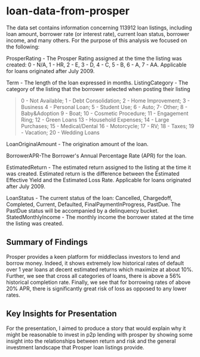 # loan-data-from-prosper

The data set contains information concerning 113912 loan listings, 
including loan amount, borrower rate (or interest rate), current loan status, 
borrower income, and many others. For the purpose of this analysis
we focused on the following:

ProsperRating - The Prosper Rating assigned at the time the listing was created: 0 - N/A, 1 - HR, 2 - E, 3 - D, 4 - C, 5 - B, 6 - A, 7 - AA. Applicable
for loans originated after July 2009.

Term - The length of the loan expressed in months.
ListingCategory - The category of the listing that the borrower selected when posting their listing
>0 - Not Available; 1 - Debt Consolidation; 2 - Home Improvement; 3 - Business
>4 - Personal Loan; 5 - Student Use; 6 - Auto; 7- Other; 8 - Baby&Adoption
>9 - Boat; 10 - Cosmetic Procedure; 11 - Engagement Ring; 12 - Green Loans
>13 - Household Expenses; 14 - Large Purchases; 15 - Medical/Dental
>16 - Motorcycle; 17 - RV; 18 - Taxes; 19 - Vacation; 20 - Wedding Loans

LoanOriginalAmount - The origination amount of the loan.

BorrowerAPR-The Borrower's Annual Percentage Rate (APR) for the loan.

EstimatedReturn - The estimated return assigned to the listing at the time it was created. Estimated return is the difference between the Estimated
Effective Yield and the Estimated Loss Rate. Applicable for loans originated after July 2009.

LoanStatus - The current status of the loan: Cancelled, Chargedoff, Completed, Current, Defaulted, FinalPaymentInProgress, PastDue. The
PastDue status will be accompanied by a delinquency bucket.
StatedMonthlyIncome - The monthly income the borrower stated at the time the listing was created.


## Summary of Findings

Prosper provides a keen platform for middleclass investors to lend and borrow money. Indeed, it shows extremely low historical rates 
of default over 1 year loans at decent estimated returns which maximize at about 10%. Further, we see that cross all categories of loans, there is above a 56% historical completion rate. Finally, we see that for borrowing rates of above 20% APR, there is significantly great risk of loss as opposed to any lower rates.

## Key Insights for Presentation

For the presentation, I aimed to produce a story that would explain why it might be reasonable to invest in p2p lending with prosper
by showing some insight into the relationships between return and risk and the general investment landscape that Prosper loan listings 
provide.
